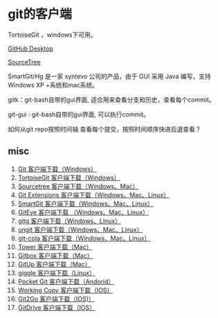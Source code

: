 # git的客户端



TortoiseGit ，windows下可用。

[GitHub Desktop](http://windows.github.com/)

[SourceTree](http://www.sourcetreeapp.com/)

SmartGit/Hg 是一家 syntevo 公司的产品，由于 GUI 采用 Java 编写，支持 Windows XP +系统和mac系统。

gitk：git-bash自带的gui界面, 适合用来查看分支和历史，查看每个commit。

git-gui : git-bash自带的gui界面, 可以执行commit。

如何从git repo按照时间轴 查看每个提交，按照时间顺序快进后退查看？


## misc

1. [Git 客户端下载（Windows）](https://www.oschina.net/p/git)
2. [TortoiseGit 客户端下载（Windows）](https://www.oschina.net/p/tortoisegit)
3. [Sourcetree 客户端下载（Windows、Mac）](https://www.oschina.net/p/sourcetree)
4. [Git Extensions 客户端下载（Windows、Mac、Linux）](https://www.oschina.net/p/git-extensions)
5. [SmartGit 客户端下载（Windows、Mac、Linux）](https://www.oschina.net/p/smartgit)
6. [GitEye 客户端下载 （Windows、Mac、Linux）](https://www.oschina.net/p/giteye)
7. [gitg 客户端下载（Windows、Linux）](https://www.oschina.net/p/gitg)
8. [ungit 客户端下载（Windows、Mac、Linux）](https://www.oschina.net/p/ungit)
9. [git-cola 客户端下载（Windows、Mac、Linux）](https://www.oschina.net/p/git-cola)
10. [Tower 客户端下载（Mac）](https://www.oschina.net/p/tower)
11. [Gitbox 客户端下载（Mac）](https://www.oschina.net/p/gitbox)
12. [GitUp 客户端下载（Mac）](https://www.oschina.net/p/gitup)
13. [giggle 客户端下载（Linux）](https://www.oschina.net/p/giggle)
14. [Pocket Git 客户端下载（Andorid）](https://www.oschina.net/p/pocket-git)
15. [Working Copy 客户端下载（IOS）](https://workingcopyapp.com/)
16. [Git2Go 客户端下载（IOS)）](https://git2go.com/)
17. [GitDrive 客户端下载（IOS）](http://gitdrive.com/)

